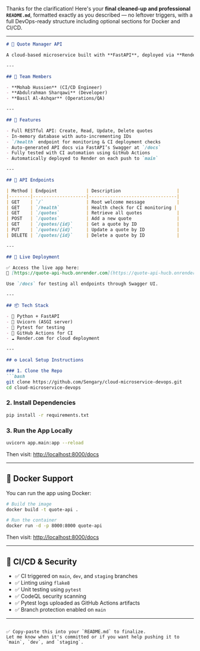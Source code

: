 Thanks for the clarification! Here's your **final cleaned-up and professional `README.md`**, formatted exactly as you described — no leftover triggers, with a full DevOps-ready structure including optional sections for Docker and CI/CD.

---

```markdown
# 📝 Quote Manager API

A cloud-based microservice built with **FastAPI**, deployed via **Render**, and maintained using a **GitHub Actions CI/CD pipeline**. This service allows users to create, read, update, and delete inspirational quotes. All endpoints are tested with `pytest`, and the API is publicly documented with Swagger.

---

## 👥 Team Members

- **Mohab Hussien** (CI/CD Engineer)  
- **Abdulrahman Sharqawi** (Developer)  
- **Basil Al-Ashqar** (Operations/QA)

---

## 🔧 Features

- Full RESTful API: Create, Read, Update, Delete quotes
- In-memory database with auto-incrementing IDs
- `/health` endpoint for monitoring & CI deployment checks
- Auto-generated API docs via FastAPI’s Swagger at `/docs`
- Fully tested with CI automation using GitHub Actions
- Automatically deployed to Render on each push to `main`

---

## 📖 API Endpoints

| Method | Endpoint           | Description                     |
|--------|--------------------|---------------------------------|
| GET    | `/`                | Root welcome message            |
| GET    | `/health`          | Health check for CI monitoring |
| GET    | `/quotes`          | Retrieve all quotes             |
| POST   | `/quotes`          | Add a new quote                 |
| GET    | `/quotes/{id}`     | Get a quote by ID               |
| PUT    | `/quotes/{id}`     | Update a quote by ID            |
| DELETE | `/quotes/{id}`     | Delete a quote by ID            |

---

## 🚀 Live Deployment

✅ Access the live app here:  
🔗 [https://quote-api-hucb.onrender.com](https://quote-api-hucb.onrender.com)

Use `/docs` for testing all endpoints through Swagger UI.

---

## 📦 Tech Stack

- 🐍 Python + FastAPI  
- 🚀 Uvicorn (ASGI server)  
- 🧪 Pytest for testing  
- 🔁 GitHub Actions for CI  
- ☁️ Render.com for cloud deployment  

---

## ⚙️ Local Setup Instructions

### 1. Clone the Repo
```bash
git clone https://github.com/Sengary/cloud-microservice-devops.git
cd cloud-microservice-devops
```

### 2. Install Dependencies
```bash
pip install -r requirements.txt
```

### 3. Run the App Locally
```bash
uvicorn app.main:app --reload
```

Then visit: [http://localhost:8000/docs](http://localhost:8000/docs)

---

## 🐳 Docker Support

You can run the app using Docker:

```bash
# Build the image
docker build -t quote-api .

# Run the container
docker run -d -p 8000:8000 quote-api
```

Then visit: [http://localhost:8000/docs](http://localhost:8000/docs)

---

## 🔐 CI/CD & Security

- ✅ CI triggered on `main`, `dev`, and `staging` branches  
- ✅ Linting using `flake8`  
- ✅ Unit testing using `pytest`  
- ✅ CodeQL security scanning  
- ✅ Pytest logs uploaded as GitHub Actions artifacts  
- ✅ Branch protection enabled on `main`

---
```

✅ Copy-paste this into your `README.md` to finalize.  
Let me know when it's committed or if you want help pushing it to `main`, `dev`, and `staging`.
